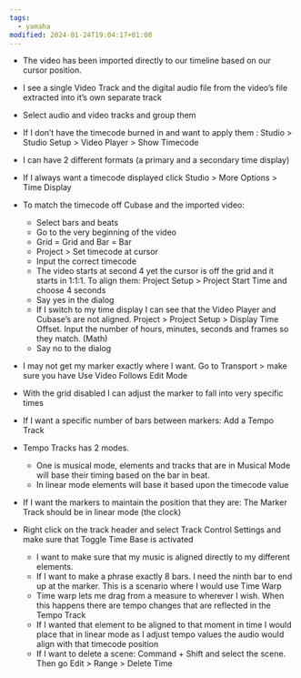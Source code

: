 ```yaml
---
tags:
  - yamaha
modified: 2024-01-24T19:04:17+01:00
---
```

- The video has been imported directly to our timeline based on our cursor position.
- I see a single Video Track and the digital audio file from the video’s file extracted into it’s own separate track
- Select audio and video tracks and group them
- If I don’t have the timecode burned in and want to apply them : Studio \> Studio Setup \> Video Player \> Show Timecode
- I can have 2 different formats (a primary and a secondary time display)
- If I always want a timecode displayed click Studio \> More Options \> Time Display
- To match the timecode off Cubase and the imported video: 
	- Select bars and beats
	- Go to the very beginning of the video
	- Grid = Grid and Bar = Bar
	- Project \> Set timecode at cursor
	- Input the correct timecode
	- The video starts at second 4 yet the cursor is off the grid and it starts in 1:1:1. To align them: Project Setup \> Project Start Time and choose 4 seconds
	- Say yes in the dialog
	- If I switch to my time display I can see that the Video Player and Cubase’s are not aligned. Project \> Project Setup \> Display Time Offset. Input the number of hours, minutes, seconds and frames so they match. (Math)
	- Say no to the dialog

- I may not get my marker exactly where I want. Go to Transport \> make sure you have Use Video Follows Edit Mode
- With the grid disabled I can adjust the marker to fall into very specific times
- If I want a specific number of bars between markers: Add a Tempo Track
- Tempo Tracks has 2 modes. 
	- One is musical mode, elements and tracks that are in Musical Mode will base their timing based on the bar in beat.
	- In linear mode elements will base it based upon the timecode value
- If I want the markers to maintain the position that they are: The Marker Track should be in linear mode (the clock)
- Right click on the track header and select Track Control Settings and make sure that Toggle Time Base is activated

	- I want to make sure that my music is aligned directly to my different elements.
	- If I want to make a phrase exactly 8 bars. I need the ninth bar to end up at the marker. This is a scenario where I would use Time Warp
	- Time warp lets me drag from a measure to wherever I wish. When this happens there are tempo changes that are reflected in the Tempo Track
	- If I wanted that element to be aligned to that moment in time I would place that in linear mode as I adjust tempo values the audio would align with that timecode position
	- If I want to delete a scene: Command + Shift and select the scene. Then go Edit \> Range \> Delete Time
